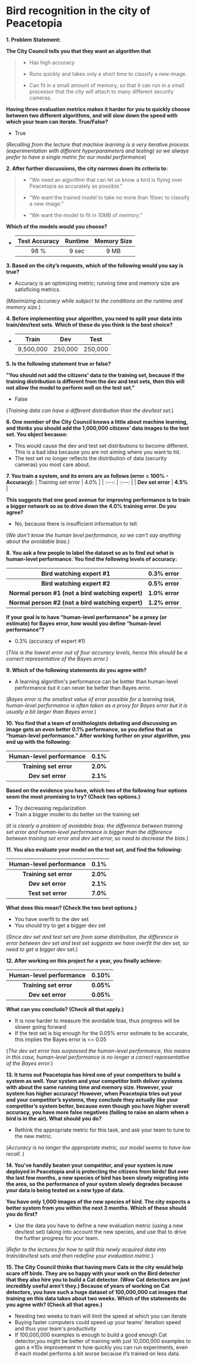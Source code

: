 # Bird recognition in the city of Peacetopia 

__1. Problem Statement:__
    
__The City Council tells you that they want an algorithm that__

> - Has high accuracy
>
> - Runs quickly and takes only a short time to classify a new image.
> 
> - Can fit in a small amount of memory, so that it can run in a small processor that the city will attach to many different security cameras.

__Having three evaluation metrics makes it harder for you to quickly choose between two different algorithms, and will slow down the speed with which your team can iterate. True/False?__

- True

(_Recalling from the lecture that machine learning is a very iterative process (experimentation with different hyperparameters and testing) so we always prefer to have a single metric for our model performance_)

__2. After further discussions, the city narrows down its criteria to:__

> - "We need an algorithm that can let us know a bird is flying over Peacetopia as accurately as possible."
>
> - "We want the trained model to take no more than 10sec to classify a new image.”
>
> - “We want the model to fit in 10MB of memory.”

__Which of the models would you choose?__

- | Test Accuracy | Runtime | Memory Size |
  | :---: | :---: | :---: |
  | 98 % | 9 sec | 9 MB |

__3. Based on the city’s requests, which of the following would you say is true?__

- Accuracy is an optimizing metric; running time and memory size are satisficing metrics.

(_Maximizing accuracy while subject to the conditions on the runtime and memory size._)

__4. Before implementing your algorithm, you need to split your data into train/dev/test sets. Which of these do you think is the best choice?__

- | Train | Dev | Test |
  | :---: | :---: | :---: |
  | 9,500,000 | 250,000 | 250,000 |

__5. Is the following statement true or false?__

__"You should not add the citizens' data to the training set, because if the training distribution is different from the dev and test sets, then this will not allow the model to perform well on the test set."__

- False 

(_Training data can have a different distribution than the dev/test set._)

__6. One member of the City Council knows a little about machine learning, and thinks you should add the 1,000,000 citizens’ data images to the test set. You object because:__

- This would cause the dev and test set distributions to become different. This is a bad idea because you are not aiming where you want to hit.
- The test set no longer reflects the distribution of data (security cameras) you most care about.

__7. You train a system, and its errors are as follows (error = 100% - Accuracy):__
| Training set error | 4.0% |
| :---: | :---: | 
| __Dev set error__ | __4.5%__ |

__This suggests that one good avenue for improving performance is to train a bigger network so as to drive down the 4.0% training error. Do you agree?__

- No, because there is insufficient information to tell.

(_We don't know the human level performance, so we can't say anything about the avoidable bias._)

__8. You ask a few people to label the dataset so as to find out what is human-level performance. You find the following levels of accuracy:__

| Bird watching expert #1 | 0.3% error |
| :---: | :---: |
| __Bird watching expert #2__ | __0.5% error__ |
| __Normal person #1 (not a bird watching expert)__ | __1.0% error__ |
| __Normal person #2 (not a bird watching expert)__ | __1.2% error__ |

__If your goal is to have “human-level performance” be a proxy (or estimate) for Bayes error, how would you define “human-level performance”?__

- 0.3% (accuracy of expert #1)

(_This is the lowest error out of four accuracy levels, hence this should be a correct representative of the Bayes error._)

__9. Which of the following statements do you agree with?__

- A learning algorithm's performance can be better than human-level performance but it can never be better than Bayes error.

(_Bayes error is the smallest value of error possible for a learning task, human-level performance is often taken as a proxy for Bayes error but it is usually a bit larger than Bayes error._)

__10. You find that a team of ornithologists debating and discussing an image gets an even better 0.1% performance, so you define that as “human-level performance.” After working further on your algorithm, you end up with the following:__

| Human-level performance |	0.1% |
| :---: | :---: |
| __Training set error__ | __2.0%__ |
| __Dev set error__ | __2.1%__ |

__Based on the evidence you have, which two of the following four options seem the most promising to try? (Check two options.)__

- Try decreasing regularization
- Train a bigger model to do better on the training set

(_It is clearly a problem of avoidable bias: the difference between training set error and human-level performance is bigger than the difference between training set error and dev set error, so need to decrease the bias._)

__11. You also evaluate your model on the test set, and find the following:__

| Human-level performance |	0.1% |
| :---: | :---: |
| __Training set error__ | __2.0%__ |
| __Dev set error__ | __2.1%__ |
| __Test set error__ | __7.0%__ |

__What does this mean? (Check the two best options.)__

- You have overfit to the dev set
- You should try to get a bigger dev set

(_Since dev set and test set are from same distribution, the difference in error between dev set and test set suggests we have overfit the dev set, so need to get a bigger dev set._)

__12. After working on this project for a year, you finally achieve:__

| Human-level performance |	0.10% |
| :---: | :---: |
| __Training set error__ | __0.05%__ |
| __Dev set error__ | __0.05%__ |

__What can you conclude? (Check all that apply.)__

- It is now harder to measure the avoidable bias, thus progress will be slower going forward
- If the test set is big enough for the 0.05% error estimate to be accurate, this implies the Bayes error is <= 0.05

(_The dev set error has surpassed the human-level performance, this means in this case, human-level performance is no longer a correct representative of the Bayes error._)

__13. It turns out Peacetopia has hired one of your competitors to build a system as well. Your system and your competitor both deliver systems with about the same running time and memory size. However, your system has higher accuracy! However, when Peacetopia tries out your and your competitor’s systems, they conclude they actually like your competitor’s system better, because even though you have higher overall accuracy, you have more false negatives (failing to raise an alarm when a bird is in the air). What should you do?__

- Rethink the appropriate metric for this task, and ask your team to tune to the new metric.

(_Accuracy is no longer the appropriate metric, our model seems to have low recall._ )

__14. You’ve handily beaten your competitor, and your system is now deployed in Peacetopia and is protecting the citizens from birds! But over the last few months, a new species of bird has been slowly migrating into the area, so the performance of your system slowly degrades because your data is being tested on a new type of data.__

__You have only 1,000 images of the new species of bird. The city expects a better system from you within the next 3 months. Which of these should you do first?__

- Use the data you have to define a new evaluation metric (using a new dev/test set) taking into account the new species, and use that to drive the further progress for your team.

(_Refer to the lectures for how to split this newly acquired data into train/dev/test sets and then redefine your evaluation metric._)

__15. The City Council thinks that having more Cats in the city would help scare off birds. They are so happy with your work on the Bird detector that they also hire you to build a Cat detector. (Wow Cat detectors are just incredibly useful aren’t they.) Because of years of working on Cat detectors, you have such a huge dataset of 100,000,000 cat images that training on this data takes about two weeks. Which of the statements do you agree with? (Check all that agree.)__

- Needing two weeks to train will limit the speed at which you can iterate
- Buying faster computers could speed up your teams' iteration speed and thus your team's productivity
- If 100,000,000 examples is enough to build a good enough Cat detector,you might be better of training with just 10,000,000 examples to gain a ≈10x improvement in how quickly you can run experiments, even if each model performs a bit worse because it’s trained on less data.